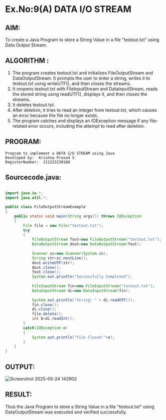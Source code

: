 # Ex.No:9(A)          DATA I/O STREAM
## AIM:
To create a Java Program to store a String Value in a file "testout.txt" using Data Output Stream.

## ALGORITHM :
1.  The program creates testout.txt and initializes FileOutputStream and DataOutputStream. It prompts the user to enter a string, writes it to testout.txt using writeUTF(), and then closes the streams.
2.	It reopens testout.txt with FileInputStream and DataInputStream, reads the stored string using readUTF(), displays it, and then closes the streams.
3.	It deletes testout.txt.
4.	After deletion, it tries to read an integer from testout.txt, which causes an error because the file no longer exists.
5.	The program catches and displays an IOException message if any file-related error occurs, including the attempt to read after deletion.


## PROGRAM:
 ```
Program to implement a DATA I/O STREAM using Java
Developed by:  Krishna Prasad S
RegisterNumber:  212223230108
```

## Sourcecode.java:
```java

import java.io.*;
import java.util.*;

public class FileOutputStreamExample
{
    public static void main(String args[]) throws IOException
    {
        File file = new File("testout.txt");
        try
        {
            FileOutputStream fout=new FileOutputStream("testout.txt"); 
            DataOutputStream dout=new DataOutputStream(fout);
            
            Scanner sc=new Scanner(System.in); 
            String str=sc.nextLine(); 
            dout.writeUTF(str);
            dout.close();
            fout.close();
            System.out.println("Successfully Completed"); 
            
            FileInputStream fin=new FileInputStream("testout.txt"); 
            DataInputStream di=new DataInputStream(fin); 
            
            System.out.println("String: " + di.readUTF());
            fin.close();
            di.close();
            file.delete();
            int b=di.readInt();
        }
        catch(IOException e)
        {
            System.out.println("File Closed:"+e);
        }
    }
}

```






## OUTPUT:

![Screenshot 2025-05-24 142902](https://github.com/user-attachments/assets/cc8b9f09-7e1d-49cd-bd37-9c8940e46cd3)


## RESULT:
Thus the Java Program to store a String Value in a file "testout.txt" using DataOutputStream was executed and verified successfully.

